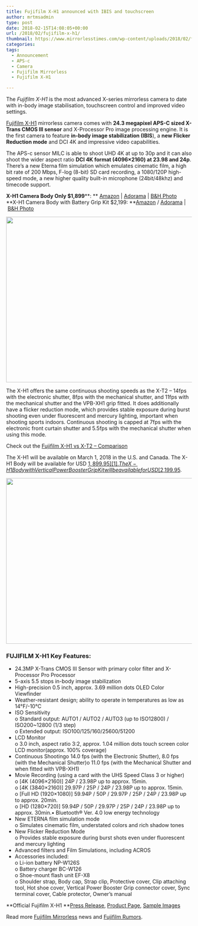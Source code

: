 ```yaml
---
title: Fujifilm X-H1 announced with IBIS and touchscreen
author: mrtmsadmin
type: post
date: 2018-02-15T14:08:05+00:00
url: /2018/02/fujifilm-x-h1/
thumbnail: https://www.mirrorlesstimes.com/wp-content/uploads/2018/02/fujifilm-x-h1-front.jpg
categories:
tags:
  - Announcement
  - APS-c
  - Camera
  - Fujifilm Mirrorless
  - Fujifilm X-H1

---
```

The _Fujifilm X-H1_ is the most advanced X-series mirrorless camera to date with in<wbr />-body image stabilisation, touchscreen control and improved video settings.

<a href="https://www.mirrorlesstimes.com/tags/fujifilm-x-h1/" target="_blank" rel="noopener">Fujifilm X-H1</a> mirrorless camera comes with **24.3 megapixel APS-C sized X-Trans CMOS III sensor** and X-Processor Pro image processing engine. It is the first camera to feature **in-body image stabilization (IBIS**), a **new Flicker Reduction mode** and DCI 4K and impressive video capabilities.

The APS-c sensor MILC is able to shoot UHD 4K at up to 30p and it can also shoot the wider aspect ratio **DCI 4K format (4096×2160) at 23.98 and 24p**. There&#8217;s a new Eterna film simulation which emulates cinematic film, a high bit rate of 200 Mbps, F-log (8-bit) SD card recording, a 1080/120P high-speed mode, a new higher quality built-in microphone (24bit/48khz) and timecode support.

**X-H1 Camera Body Only $1,899****: ** <a href="https://aax-us-east.amazon-adsystem.com/x/c/QvW0NFj3FdXsFGLhfdpgInMAAAFhmXwlrQEAAAFKAc3BzFQ/https://assoc-redirect.amazon.com/g/r/http://www.amazon.com/Fujifilm-X-H1-Mirrorless-Digital-Body/dp/B079PTRNKK/ref=as_at/?imprToken=iJ1EBwckOn88ZcRhzceN1w&slotNum=1&ie=UTF8&linkCode=sl1&tag=daicamnew-20&linkId=078070ffc7ef6fbdee796d8a7c6221d9" target="_blank" rel="noopener">Amazon</a> | <a href="https://www.adorama.com/ifjxh1.html?KBID=68292" target="_blank" rel="noopener">Adorama</a> | <a href="https://www.bhphotovideo.com/c/product/1388297-REG/fujifilm_16568731_x_h1_mirrorless_digital_camera.html/BI/20175/KBID/14249" target="_blank" rel="noopener">B&H Photo</a>  
**X-H1 Camera Body with Battery Grip Kit $2,199: **<a href="https://aax-us-east.amazon-adsystem.com/x/c/QvW0NFj3FdXsFGLhfdpgInMAAAFhmXwlrQEAAAFKAc3BzFQ/https://assoc-redirect.amazon.com/g/r/http://www.amazon.com/Fujifilm-X-H1-Mirrorless-Digital-Body/dp/B079PTJ7RT/ref=as_at/?imprToken=iJ1EBwckOn88ZcRhzceN1w&slotNum=2&ie=UTF8&linkCode=sl1&tag=daicamnew-20&linkId=2bb7a874c85f04cc717c2e6435530711" target="_blank" rel="noopener">Amazon</a> / <a href="https://www.adorama.com/ifjxh1k.html?KBID=68292" target="_blank" rel="noopener">Adorama</a> | <a href="https://www.bhphotovideo.com/c/product/1388298-REG/fujifilm_16568755_x_h1_mirrorless_digital_camera.html/BI/20175/KBID/14249" target="_blank" rel="noopener">B&H Photo</a><!--more-->

<a href="https://aax-us-east.amazon-adsystem.com/x/c/QvW0NFj3FdXsFGLhfdpgInMAAAFhmXwlrQEAAAFKAc3BzFQ/https://assoc-redirect.amazon.com/g/r/http://www.amazon.com/Fujifilm-X-H1-Mirrorless-Digital-Body/dp/B079PTRNKK/ref=as_at/?imprToken=iJ1EBwckOn88ZcRhzceN1w&slotNum=3&ie=UTF8&linkCode=sl1&tag=daicamnew-20&linkId=078070ffc7ef6fbdee796d8a7c6221d9" target="_blank" rel="noopener"><img class="aligncenter" src="https://i0.wp.com/www.dailycameranews.com/wp-content/uploads/2018/02/fujifilm-x-h1-back.jpg?resize=600%2C450&#038;ssl=1" alt="" width="600" height="450" data-recalc-dims="1" /></a>

The X-H1 offers the same continuous shooting speeds as the X-T2 &#8211; 14fps with the electronic shutter, 8fps with the mechanical shutter, and 11fps with the mechanical shutter and the VPB-XH1 grip fitted. It does additionally have a flicker reduction mode, which provides stable exposure during burst shooting even under fluorescent and mercury lighting, important when shooting sports indoors. Continuous shooting is capped at 7fps with the electronic front curtain shutter and 5.5fps with the mechanical shutter when using this mode.

Check out the <a title="Fujifilm X-H1 vs X-T2  – Comparison" href="https://www.dailycameranews.com/2018/02/fujifilm-x-h1-vs-x-t2-comparison/" target="_blank" rel="bookmark noopener">Fujifilm X-H1 vs X-T2 – Comparison</a>

The X-H1 will be available on March 1, 2018 in the U.S. and Canada. The X-H1 Body will be available for USD [$1,899.95][1]. The X-H1 Body with Vertical Power Booster Grip Kit will be available for USD [$2,199.95][2].

[<img class="aligncenter size-full" src="https://i2.wp.com/www.dailycameranews.com/wp-content/uploads/2018/02/fujifilm-x-h1-top.jpg?resize=600%2C450&#038;ssl=1" width="600" height="450" data-recalc-dims="1" />][3]

### FUJIFILM X-H1 Key Features:

  * 24.3MP X-Trans CMOS III Sensor with primary color filter and X-Processor Pro Processor
  * 5-axis 5.5 stops in-body image stabilization
  * High-precision 0.5 inch, approx. 3.69 million dots OLED Color Viewfinder
  * Weather-resistant design; ability to operate in temperatures as low as 14°F/-10°C
  * ISO Sensitivity  
    o Standard output: AUTO1 / AUTO2 / AUTO3 (up to ISO12800) / ISO200~12800 (1/3 step)  
    o Extended output: ISO100/125/160/25600/51200
  * LCD Monitor  
    o 3.0 inch, aspect ratio 3:2, approx. 1.04 million dots touch screen color LCD monitor(approx. 100% coverage)
  * Continuous Shootingo 14.0 fps (with the Electronic Shutter), 8.0 fps (with the Mechanical Shutter)o 11.0 fps (with the Mechanical Shutter and when fitted with VPB-XH1)
  * Movie Recording (using a card with the UHS Speed Class 3 or higher)  
    o [4K (4096×2160)] 24P / 23.98P up to approx. 15min.  
    o [4K (3840×2160)] 29.97P / 25P / 24P / 23.98P up to approx. 15min.  
    o [Full HD (1920×1080)] 59.94P / 50P / 29.97P / 25P / 24P / 23.98P up to approx. 20min.  
    o [HD (1280×720)] 59.94P / 50P / 29.97P / 25P / 24P / 23.98P up to approx. 30min.• Bluetooth® Ver. 4.0 low energy technology
  * New ETERNA film simulation mode  
    o Simulates cinematic film, understated colors and rich shadow tones
  * New Flicker Reduction Mode  
    o Provides stable exposure during burst shots even under fluorescent and mercury lighting
  * Advanced filters and Film Simulations, including ACROS
  * Accessories included:  
    o Li-ion battery NP-W126S  
    o Battery charger BC-W126  
    o Shoe-mount flash unit EF-X8  
    o Shoulder strap, Body cap, Strap clip, Protective cover, Clip attaching tool, Hot shoe cover, Vertical Power Booster Grip connector cover, Sync terminal cover, Cable protector, Owner’s manual

**Official Fujifilm X-H1 **<a href="http://www.fujifilm.com/news/n180215_01.html" target="_blank" rel="noopener">Press Release</a>, <a href="http://www.fujifilm.com/products/digital_cameras/x/fujifilm_x_h1/" target="_blank" rel="noopener">Product Page</a>, <a href="http://www.fujifilm.com/products/digital_cameras/x/fujifilm_x_h1/sample_images/" target="_blank" rel="noopener">Sample Images</a>

Read more [Fujifilm Mirrorless][4] news and <a href="https://www.dailycameranews.com/tag/fujifilm-rumors/" target="_blank" rel="noopener">Fujifilm Rumors</a>.

 [1]: https://aax-us-east.amazon-adsystem.com/x/c/QvW0NFj3FdXsFGLhfdpgInMAAAFhmXwlrQEAAAFKAc3BzFQ/https://assoc-redirect.amazon.com/g/r/http://www.amazon.com/Fujifilm-X-H1-Mirrorless-Digital-Body/dp/B079PTRNKK/ref=as_at/?imprToken=iJ1EBwckOn88ZcRhzceN1w&slotNum=3&ie=UTF8&linkCode=sl1&tag=daicamnew-20&linkId=078070ffc7ef6fbdee796d8a7c6221d9
 [2]: https://aax-us-east.amazon-adsystem.com/x/c/QvW0NFj3FdXsFGLhfdpgInMAAAFhmXwlrQEAAAFKAc3BzFQ/https://assoc-redirect.amazon.com/g/r/http://www.amazon.com/Fujifilm-X-H1-Mirrorless-Digital-Body/dp/B079PTJ7RT/ref=as_at/?imprToken=iJ1EBwckOn88ZcRhzceN1w&slotNum=4&ie=UTF8&linkCode=sl1&tag=daicamnew-20&linkId=2bb7a874c85f04cc717c2e6435530711
 [3]: https://aax-us-east.amazon-adsystem.com/x/c/QvW0NFj3FdXsFGLhfdpgInMAAAFhmXwlrQEAAAFKAc3BzFQ/https://assoc-redirect.amazon.com/g/r/http://www.amazon.com/Fujifilm-X-H1-Mirrorless-Digital-Body/dp/B079PTRNKK/ref=as_at/?imprToken=iJ1EBwckOn88ZcRhzceN1w&slotNum=1&ie=UTF8&linkCode=sl1&tag=daicamnew-20&linkId=078070ffc7ef6fbdee796d8a7c6221d9
 [4]: https://www.mirrorlesstimes.com/tags/fujifilm-mirrorless/